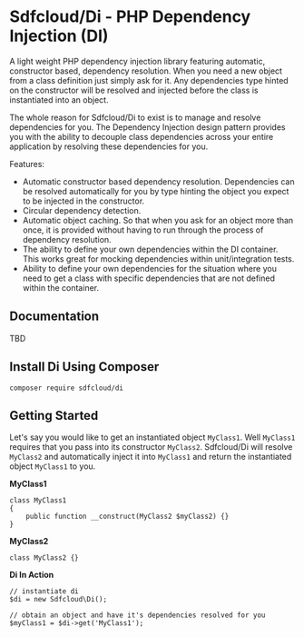 # Sdfcloud/Di - PHP Dependency Injection (DI)

A light weight PHP dependency injection library featuring automatic, constructor based, dependency resolution. When you need a new object from a class definition just simply ask for it. Any dependencies type hinted on the constructor will be resolved and injected before the class is instantiated into an object.

The whole reason for Sdfcloud/Di to exist is to manage and resolve dependencies for you. The Dependency Injection design pattern provides you with the ability to decouple class dependencies across your entire application by resolving these dependencies for you.

Features:

* Automatic constructor based dependency resolution. Dependencies can be resolved automatically for you by type hinting the object you expect to be injected in the constructor.
* Circular dependency detection.
* Automatic object caching. So that when you ask for an object more than once, it is provided without having to run through the process of dependency resolution.
* The ability to define your own dependencies within the DI container. This works great for mocking dependencies within unit/integration tests.
* Ability to define your own dependencies for the situation where you need to get a class with specific dependencies that are not defined within the container.

## Documentation

TBD

## Install Di Using Composer

    composer require sdfcloud/di

## Getting Started

Let's say you would like to get an instantiated object `MyClass1`. Well `MyClass1` requires that you pass into its constructor `MyClass2`. Sdfcloud/Di will resolve `MyClass2` and automatically inject it into `MyClass1` and return the instantiated object `MyClass1` to you.

__MyClass1__

    class MyClass1
    {
        public function __construct(MyClass2 $myClass2) {}
    }

__MyClass2__

    class MyClass2 {}

__Di In Action__

    // instantiate di
    $di = new Sdfcloud\Di();

    // obtain an object and have it's dependencies resolved for you
    $myClass1 = $di->get('MyClass1');
